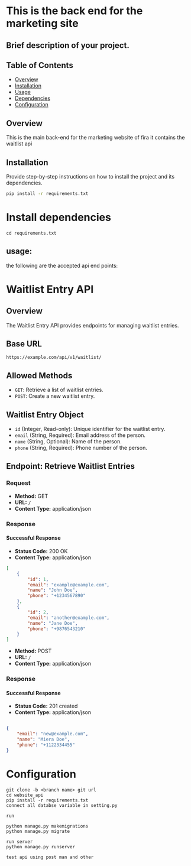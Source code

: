 # This is the back end for the marketing site
 

## Brief description of your project.

## Table of Contents

- [Overview](#overview)
- [Installation](#installation)
- [Usage](#usage)
- [Dependencies](#dependencies)
- [Configuration](#configuration)


## Overview

This is the main back-end for the marketing website of fira it contains the waitlist api

## Installation

Provide step-by-step instructions on how to install the project and its dependencies.

```bash
pip install -r requirements.txt

```
# Install dependencies
``` 
cd requirements.txt 
```
## usage:
the following are the accepted api end points:

# Waitlist Entry API

## Overview

The Waitlist Entry API provides endpoints for managing waitlist entries.

## Base URL

`https://example.com/api/v1/waitlist/`

## Allowed Methods

- `GET`: Retrieve a list of waitlist entries.
- `POST`: Create a new waitlist entry.

## Waitlist Entry Object

- `id` (Integer, Read-only): Unique identifier for the waitlist entry.
- `email` (String, Required): Email address of the person.
- `name` (String, Optional): Name of the person.
- `phone` (String, Required): Phone number of the person.

## Endpoint: Retrieve Waitlist Entries

### Request

- **Method:** GET
- **URL:** `/`
- **Content Type:** application/json

### Response

#### Successful Response

- **Status Code:** 200 OK
- **Content Type:** application/json

```json
[
    {
        "id": 1,
        "email": "example@example.com",
        "name": "John Doe",
        "phone": "+1234567890"
    },
    {
        "id": 2,
        "email": "another@example.com",
        "name": "Jane Doe",
        "phone": "+9876543210"
    }
]

```
- **Method:** POST
- **URL:** `/`
- **Content Type:** application/json

### Response

#### Successful Response

- **Status Code:** 201 created
- **Content Type:** application/json

```json

{
    "email": "new@example.com",
    "name": "Miera Doe",
    "phone": "+1122334455"
}
```

# Configuration
```
git clone -b <branch name> git url
cd website_api
pip install -r requirements.txt
connect all databse variable in setting.py

run

python manage.py makemigrations
python manage.py migrate

run server
python manage.py runserver

test api using post man and other

```